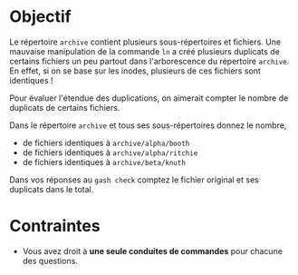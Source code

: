Objectif
========

Le répertoire `archive` contient plusieurs sous-répertoires et fichiers.
Une mauvaise manipulation de la commande `ln` a créé plusieurs duplicats de 
certains fichiers un peu partout dans l'arborescence du répertoire `archive`. 
En effet, si on se base sur les inodes, plusieurs de ces fichiers sont 
identiques !  

Pour évaluer l'étendue des duplications, on aimerait compter le nombre de 
duplicats de certains fichiers.

Dans le répertoire `archive` et tous ses sous-répertoires donnez le nombre,
  - de fichiers identiques à `archive/alpha/booth`
  - de fichiers identiques à `archive/alpha/ritchie`
  - de fichiers identiques à `archive/beta/knuth`

Dans vos réponses au `gash check` comptez le fichier original et ses duplicats
dans le total.

Contraintes
===========
- Vous avez droit à **une seule conduites de commandes** pour chacune des questions.
